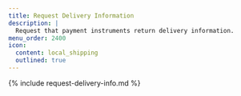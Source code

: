```yaml
---
title: Request Delivery Information
description: |
  Request that payment instruments return delivery information.
menu_order: 2400
icon:
  content: local_shipping
  outlined: true
---
```


{% include request-delivery-info.md %}
